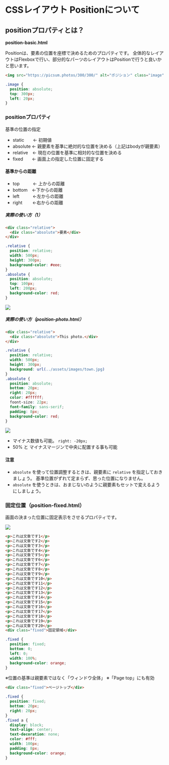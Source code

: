 # CSSレイアウト Positionについて


## positionプロパティとは？

**position-basic.html**

Positionは、要素の位置を座標で決めるためのプロパティです。
全体的なレイアウトはFlexboxで行い、部分的なパーツのレイアウトはPositionで行うと良いかと思います。


```html
<img src="https://picsum.photos/300/300/" alt="ポジション" class="image">
```
```css
.image {
  position: absolute;
  top: 300px;
  left: 20px;
}
```


### positionプロパティ

基準の位置の指定

- static　　← 初期値
- absolute  ← 親要素を基準に絶対的な位置を決める（上記はbodyが親要素）
- relative　← 現在の位置を基準に相対的な位置を決める
- fixed　　← 画面上の指定した位置に固定する

#### 基準からの距離

- top　　　← 上からの距離
- bottom　←下からの距離
- left　　　←左からの距離
- right　　 ←右からの距離



##### 実際の使い方（1）

```html
<div class="relative">
  <div class="absolute">要素</div>
</div>
```
```css
.relative {
  position: relative;
  width: 500px;
  height: 300px;
  background-color: #eee;
}
.absolute {
  position: absolute;
  top: 100px;
  left: 200px;
  background-color: red;
}
```


![](https://d2mxuefqeaa7sj.cloudfront.net/s_CC1F790C680E94AE4D7E9778AAA44D521592E7AC2AC6A52752CCFB8ED2A216CE_1522138292122_position1.png)


##### 実際の使い方（position-photo.html）

```html
<div class="relative">
  <div class="absolute">This photo.</div>
</div>
```
```css
.relative {
  position: relative;
  width: 500px;
  height: 300px;
  background: url(../assets/images/town.jpg)
}
.absolute {
  position: absolute;
  bottom: 20px;
  right: 20px;
  color: #ffffff;
  foont-size: 22px;
  font-family: sans-serif;
  padding: 8px;
  background-color: red;
}
```



![](https://d2mxuefqeaa7sj.cloudfront.net/s_CC1F790C680E94AE4D7E9778AAA44D521592E7AC2AC6A52752CCFB8ED2A216CE_1522138900170_position2.png)



- マイナス数値も可能。 `right: -20px;`  
- 50% と マイナスマージンで中央に配置する事も可能


#### 注意

* `absolute`  を使って位置調整するときは、親要素に  `relative`  を指定しておきましょう。
基準位置がずれて定まらず、思った位置になりません。
* `absolute`  を使うときは、おまじないのように親要素もセットで変えるようにしましょう。



### 固定位置（position-fixed.html）

画面の決まった位置に固定表示をさせるプロパティです。


![](https://d2mxuefqeaa7sj.cloudfront.net/s_CC1F790C680E94AE4D7E9778AAA44D521592E7AC2AC6A52752CCFB8ED2A216CE_1522140904682_Kapture+2018-03-27+at+17.54.49.gif)


```html
<p>これは文章です1</p>
<p>これは文章です2</p>
<p>これは文章です3</p>
<p>これは文章です4</p>
<p>これは文章です5</p>
<p>これは文章です6</p>
<p>これは文章です7</p>
<p>これは文章です8</p>
<p>これは文章です9</p>
<p>これは文章です10</p>
<p>これは文章です11</p>
<p>これは文章です12</p>
<p>これは文章です13</p>
<p>これは文章です14</p>
<p>これは文章です15</p>
<p>これは文章です16</p>
<p>これは文章です17</p>
<p>これは文章です18</p>
<p>これは文章です19</p>
<p>これは文章です20</p>
<div class="fixed">固定領域</div>
```
```css
.fixed {
  position: fixed;
  bottom: 0;
  left: 0;
  width: 100%;
  background-color: orange;
}
```

※位置の基準は親要素ではなく「ウィンドウ全体」
※「Page top」にも有効

```html
<div class="fixed">ページトップ</div>
```
```css    
.fixed {
  position: fixed;
  bottom: 20px;
  right: 20px;
}
.fixed a {
  display: block;
  text-align: center;
  text-decoration: none;
  color: #fff;
  width: 100px;
  padding: 8px;
  background-color: orange;
}
```

